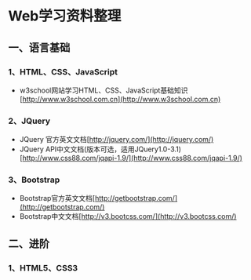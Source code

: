 # Web学习资料整理

## 一、语言基础

### 1、HTML、CSS、JavaScript
* w3school网站学习HTML、CSS、JavaScript基础知识[http://www.w3school.com.cn](http://www.w3school.com.cn)

### 2、JQuery
* JQuery 官方英文文档[http://jquery.com/](http://jquery.com/)
* JQuery API中文文档(版本可选，适用JQuery1.0-3.1)[http://www.css88.com/jqapi-1.9/](http://www.css88.com/jqapi-1.9/)

### 3、Bootstrap
* Bootstrap官方英文文档[http://getbootstrap.com/](http://getbootstrap.com/)
* Bootstrap中文文档[http://v3.bootcss.com/](http://v3.bootcss.com/)

## 二、进阶

### 1、HTML5、CSS3



